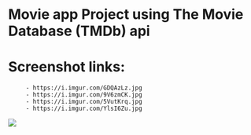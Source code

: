 # Movie app Project using The Movie Database (TMDb) api
       
# Screenshot links:

         - https://i.imgur.com/GDQAzLz.jpg
         - https://i.imgur.com/9V6zmCK.jpg
         - https://i.imgur.com/5VutKrq.jpg
         - https://i.imgur.com/YlsI6Zu.jpg


![](https://i.imgur.com/0Zr3KAC.jpg)

